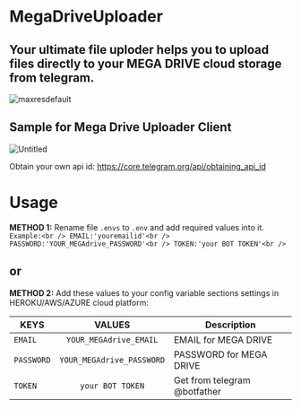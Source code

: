 # MegaDriveUploader
## Your ultimate file uploder helps you to upload files directly to your MEGA DRIVE cloud storage from telegram.

![maxresdefault](https://user-images.githubusercontent.com/72473589/124545699-23d2e480-de47-11eb-83fd-a32c1352c6ab.jpg)

## Sample for Mega Drive Uploader Client
![Untitled](https://user-images.githubusercontent.com/72473589/125878039-32d7a5de-7cd9-48e0-8c37-aea2af6f36d2.png)

Obtain your own api id: https://core.telegram.org/api/obtaining_api_id

# Usage

**METHOD 1:** Rename file `.envs` to `.env` and add required values into it.<br />
`Example:<br />
  EMAIL:'youremailid'<br />
  PASSWORD:'YOUR_MEGAdrive_PASSWORD'<br />
  TOKEN:'your BOT TOKEN'<br />`
## or
**METHOD 2:** Add these values to your config variable sections settings in HEROKU/AWS/AZURE cloud platform:

| KEYS                      | VALUES                                   | Description                                                  
|--------------------------|:-----------------------:|---------------------------------------------------------------|
| `EMAIL`                    | `YOUR_MEGAdrive_EMAIL`               | EMAIL for MEGA DRIVE                | 
| `PASSWORD`                 | `YOUR_MEGAdrive_PASSWORD`            | PASSWORD  for MEGA DRIVE                |
| `TOKEN`                    | `your BOT TOKEN`      | Get from telegram @botfather |                              |


